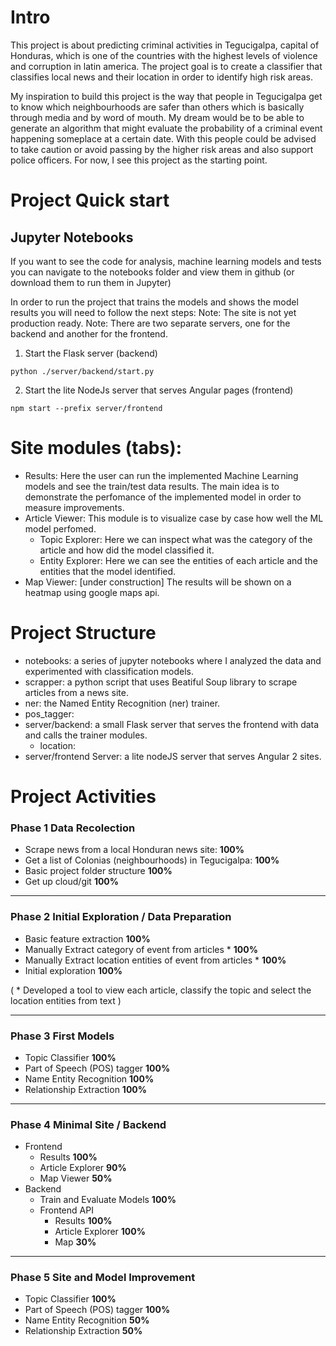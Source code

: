 
# Intro

This project is about predicting criminal activities in Tegucigalpa, capital of Honduras, which is one of the countries with the highest levels of violence and corruption in latin america. The project goal is to create a classifier that classifies local news and their location in order to identify high risk areas. 

My inspiration to build this project is the way that people in Tegucigalpa get to know which neighbourhoods are safer than others which is basically through media and by word of mouth. My dream would be to be able to generate an algorithm that might evaluate the probability of a criminal event happening someplace at a certain date. With this people could be advised to take caution or avoid passing by the higher risk areas and also support police officers. For now, I see this project as the starting point.


# Project Quick start

## Jupyter Notebooks

If you want to see the code for analysis, machine learning models and tests you can navigate to the notebooks folder and view them in github (or download them to run them in Jupyter)

In order to run the project that trains the models and shows the model results you will need to follow the next steps:
Note: The site is not yet production ready.
Note: There are two separate servers, one for the backend and another for the frontend.

1. Start the Flask server (backend)

`python ./server/backend/start.py` 

2. Start the lite NodeJs server that serves Angular pages (frontend)

`npm start --prefix server/frontend` 


# Site modules (tabs):
- Results: Here the user can run the implemented Machine Learning models and see the train/test data results. The main idea is to demonstrate the perfomance of the implemented model in order to measure improvements.
- Article Viewer: This module is to visualize case by case how well the ML model perfomed. 
    - Topic Explorer: Here we can inspect what was the category of the article and how did the model classified it.
    - Entity Explorer: Here we can see the entities of each article and the entities that the model identified.
- Map Viewer: [under construction] The results will be shown on a heatmap using google maps api. 

# Project Structure

- notebooks: a series of jupyter notebooks where I analyzed the data and experimented with classification models. 
- scrapper: a python script that uses Beatiful Soup library to scrape articles from a news site.
- ner: the Named Entity Recognition (ner) trainer. 
- pos_tagger: 
- server/backend: a small Flask server that serves the frontend with data and calls the trainer modules.
    - location: 
- server/frontend Server: a lite nodeJS server that serves Angular 2 sites.


# Project Activities

### Phase 1 Data Recolection
- Scrape news from a local Honduran news site: **100%**
- Get a list of Colonias (neighbourhoods) in Tegucigalpa: **100%**
- Basic project folder structure **100%**
- Get up cloud/git **100%**

-------
### Phase 2 Initial Exploration / Data Preparation 
- Basic feature extraction **100%**
- Manually Extract category of event from articles * **100%**
- Manually Extract location entities of event from articles *  **100%**
- Initial exploration **100%**

( * Developed a tool to view each article, classify the topic and select the location entities from text )

-------
### Phase 3 First Models 
- Topic Classifier **100%**
- Part of Speech (POS) tagger **100%**
- Name Entity Recognition **100%**
- Relationship Extraction **100%**

------
### Phase 4 Minimal Site / Backend
- Frontend
    - Results **100%**
    - Article Explorer **90%**
    - Map Viewer **50%**
- Backend
    - Train and Evaluate Models **100%**
    - Frontend API 
        - Results **100%**
        - Article Explorer **100%**
        - Map **30%**

------
### Phase 5 Site and Model Improvement
- Topic Classifier **100%**
- Part of Speech (POS) tagger **100%**
- Name Entity Recognition **50%**
- Relationship Extraction **50%**

 
